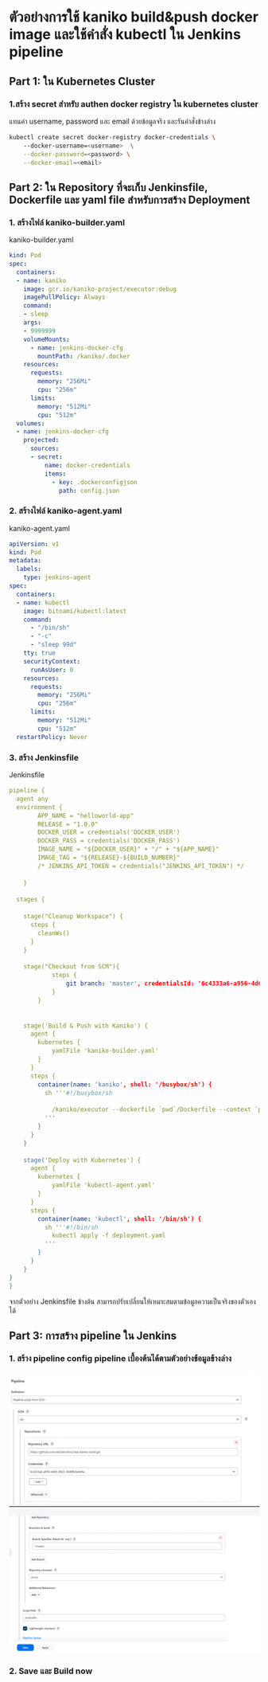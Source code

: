 # ตัวอย่างการใช้ kaniko build&push docker image  และใช้คำสั่ง kubectl ใน Jenkins pipeline
<!-- ## Table of Contents
- [Installation](#installation)
- [Usage](#usage)
- [Contributing](#contributing)
- [License](#license) -->

## Part 1: ใน Kubernetes Cluster
### 1.สร้าง secret สำหรับ authen docker registry ใน kubernetes cluster

แทนค่า username, password และ email ด้วยข้อมูลจริง และรันคำสั่งข้างล่าง
```bash
kubectl create secret docker-registry docker-credentials \  
    --docker-username=<username>  \
    --docker-password=<password> \
    --docker-email=<email>
```
## Part 2: ใน Repository ที่จะเก็บ Jenkinsfile, Dockerfile และ yaml file สำหรับการสร้าง Deployment
### 1. สร้างไฟล์ kaniko-builder.yaml 
kaniko-builder.yaml
```yaml
kind: Pod
spec:
  containers:
  - name: kaniko
    image: gcr.io/kaniko-project/executor:debug
    imagePullPolicy: Always
    command:
    - sleep
    args:
    - 9999999
    volumeMounts:
      - name: jenkins-docker-cfg
        mountPath: /kaniko/.docker
    resources:
      requests:
        memory: "256Mi"  
        cpu: "256m"      
      limits:
        memory: "512Mi"  
        cpu: "512m"      
  volumes:
  - name: jenkins-docker-cfg
    projected:
      sources:
      - secret:
          name: docker-credentials
          items:
            - key: .dockerconfigjson
              path: config.json
```
### 2. สร้างไฟล์ kaniko-agent.yaml
kaniko-agent.yaml
```yaml
apiVersion: v1
kind: Pod
metadata:
  labels:
    type: jenkins-agent
spec:
  containers:
  - name: kubectl
    image: bitnami/kubectl:latest
    command:
      - "/bin/sh"
      - "-c"
      - "sleep 99d"
    tty: true
    securityContext:
      runAsUser: 0
    resources:
      requests:
        memory: "256Mi"  
        cpu: "256m"      
      limits:
        memory: "512Mi"  
        cpu: "512m"
  restartPolicy: Never
```
### 3. สร้าง Jenkinsfile 
Jenkinsfile

```yaml
pipeline {
  agent any
  environment {
        APP_NAME = "helloworld-app"
        RELEASE = "1.0.0"
        DOCKER_USER = credentials('DOCKER_USER')
        DOCKER_PASS = credentials('DOCKER_PASS')
        IMAGE_NAME = "${DOCKER_USER}" + "/" + "${APP_NAME}"
        IMAGE_TAG = "${RELEASE}-${BUILD_NUMBER}"
        /* JENKINS_API_TOKEN = credentials("JENKINS_API_TOKEN") */

    }

  stages {

    stage("Cleanup Workspace") {
      steps {
        cleanWs()
      }
    }

    stage("Checkout from SCM"){
            steps {
                git branch: 'master', credentialsId: '6c4333a6-a956-4d65-8923-3b48fb5e4d4a', url: 'https://github.com/netchanokmu/test-kaniko-build.git'
            }
        }


    stage('Build & Push with Kaniko') {
      agent {
        kubernetes {
            yamlFile 'kaniko-builder.yaml'
        }
      }
      steps {
        container(name: 'kaniko', shell: '/busybox/sh') {
          sh '''#!/busybox/sh

            /kaniko/executor --dockerfile `pwd`/Dockerfile --context `pwd` --destination=${IMAGE_NAME}:${IMAGE_TAG} --destination=${IMAGE_NAME}:latest
          '''
        }
      }
    }

    stage('Deploy with Kubernetes') {
      agent {
        kubernetes {
            yamlFile 'kubectl-agent.yaml'
        }
      }
      steps {
        container(name: 'kubectl', shell: '/bin/sh') {
          sh '''#!/bin/sh
            kubectl apply -f deployment.yaml
          '''
        }
      }
    }
}
}
```
จากตัวอย่าง Jenkinsfile ข้างต้น สามารถปรับเปลี่ยนให้เหมาะสมตามข้อมูลความเป็นจริงของตัวเองได้

## Part 3: การสร้าง pipeline ใน Jenkins 

### 1. สร้าง pipeline config pipeline เบื้องต้นได้ตามตัวอย่างข้อมูลข้างล่าง
![pipeline1](images/pipeline1.png)
![pipeline2](images/pipeline2.png)

### 2. Save และ  Build now







